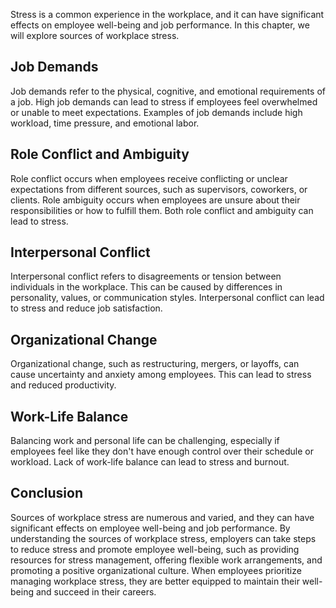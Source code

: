 
Stress is a common experience in the workplace, and it can have significant effects on employee well-being and job performance. In this chapter, we will explore sources of workplace stress.

Job Demands
-----------

Job demands refer to the physical, cognitive, and emotional requirements of a job. High job demands can lead to stress if employees feel overwhelmed or unable to meet expectations. Examples of job demands include high workload, time pressure, and emotional labor.

Role Conflict and Ambiguity
---------------------------

Role conflict occurs when employees receive conflicting or unclear expectations from different sources, such as supervisors, coworkers, or clients. Role ambiguity occurs when employees are unsure about their responsibilities or how to fulfill them. Both role conflict and ambiguity can lead to stress.

Interpersonal Conflict
----------------------

Interpersonal conflict refers to disagreements or tension between individuals in the workplace. This can be caused by differences in personality, values, or communication styles. Interpersonal conflict can lead to stress and reduce job satisfaction.

Organizational Change
---------------------

Organizational change, such as restructuring, mergers, or layoffs, can cause uncertainty and anxiety among employees. This can lead to stress and reduced productivity.

Work-Life Balance
-----------------

Balancing work and personal life can be challenging, especially if employees feel like they don't have enough control over their schedule or workload. Lack of work-life balance can lead to stress and burnout.

Conclusion
----------

Sources of workplace stress are numerous and varied, and they can have significant effects on employee well-being and job performance. By understanding the sources of workplace stress, employers can take steps to reduce stress and promote employee well-being, such as providing resources for stress management, offering flexible work arrangements, and promoting a positive organizational culture. When employees prioritize managing workplace stress, they are better equipped to maintain their well-being and succeed in their careers.
